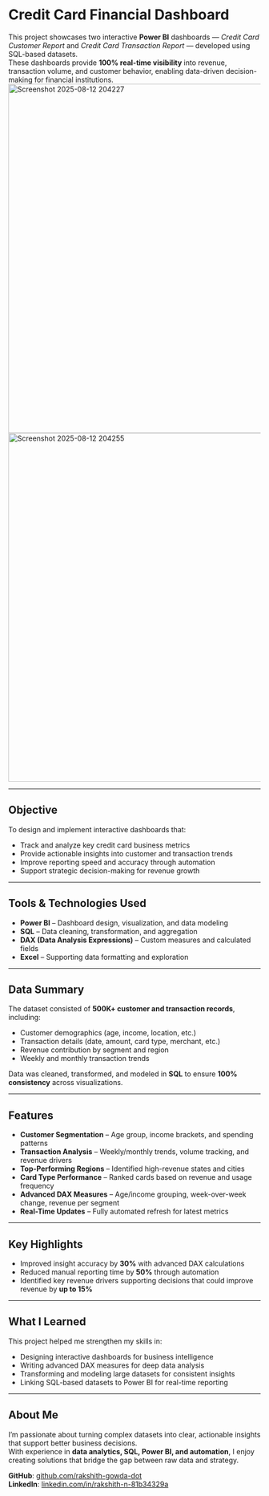 # Credit Card Financial Dashboard

This project showcases two interactive **Power BI** dashboards — *Credit Card Customer Report* and *Credit Card Transaction Report* — developed using SQL-based datasets.  
These dashboards provide **100% real-time visibility** into revenue, transaction volume, and customer behavior, enabling data-driven decision-making for financial institutions.
<img width="1207" height="696" alt="Screenshot 2025-08-12 204227" src="https://github.com/user-attachments/assets/7dc9c9e0-063f-4a8a-aacb-7244c48565f5" />
<img width="1208" height="695" alt="Screenshot 2025-08-12 204255" src="https://github.com/user-attachments/assets/232c074d-ccdf-44f9-9a89-eb233e0cd76c" />



---


## Objective

To design and implement interactive dashboards that:

- Track and analyze key credit card business metrics
- Provide actionable insights into customer and transaction trends
- Improve reporting speed and accuracy through automation
- Support strategic decision-making for revenue growth

---

## Tools & Technologies Used

- **Power BI** – Dashboard design, visualization, and data modeling  
- **SQL** – Data cleaning, transformation, and aggregation  
- **DAX (Data Analysis Expressions)** – Custom measures and calculated fields  
- **Excel** – Supporting data formatting and exploration  

---

## Data Summary

The dataset consisted of **500K+ customer and transaction records**, including:

- Customer demographics (age, income, location, etc.)  
- Transaction details (date, amount, card type, merchant, etc.)  
- Revenue contribution by segment and region  
- Weekly and monthly transaction trends  

Data was cleaned, transformed, and modeled in **SQL** to ensure **100% consistency** across visualizations.

---

## Features

- **Customer Segmentation** – Age group, income brackets, and spending patterns  
- **Transaction Analysis** – Weekly/monthly trends, volume tracking, and revenue drivers  
- **Top-Performing Regions** – Identified high-revenue states and cities  
- **Card Type Performance** – Ranked cards based on revenue and usage frequency  
- **Advanced DAX Measures** – Age/income grouping, week-over-week change, revenue per segment  
- **Real-Time Updates** – Fully automated refresh for latest metrics  

---

## Key Highlights

- Improved insight accuracy by **30%** with advanced DAX calculations  
- Reduced manual reporting time by **50%** through automation  
- Identified key revenue drivers supporting decisions that could improve revenue by **up to 15%**

---

## What I Learned

This project helped me strengthen my skills in:

- Designing interactive dashboards for business intelligence  
- Writing advanced DAX measures for deep data analysis  
- Transforming and modeling large datasets for consistent insights  
- Linking SQL-based datasets to Power BI for real-time reporting  

---

## About Me

I’m passionate about turning complex datasets into clear, actionable insights that support better business decisions.  
With experience in **data analytics, SQL, Power BI, and automation**, I enjoy creating solutions that bridge the gap between raw data and strategy.

**GitHub**: [github.com/rakshith-gowda-dot](https://github.com/rakshith-gowda-dot)  
**LinkedIn**: [linkedin.com/in/rakshith-n-81b34329a](https://www.linkedin.com/in/rakshith-n-81b34329a/)
